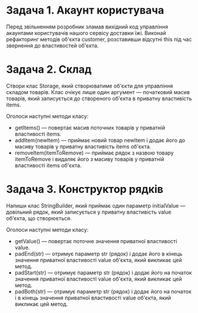 # Задача 1. Акаунт користувача

Перед звільненням розробник зламав вихідний код управління акаунтами користувачів нашого сервісу доставки їжі. Виконай рефакторинг методів об'єкта customer, розставивши відсутні this під час звернення до властивостей об'єкта.

# Задача 2. Склад

Створи клас Storage, який створюватиме об'єкти для управління складом товарів. Клас очікує лише один аргумент — початковий масив товарів, який записується до створеного об'єкта в приватну властивість items.

Оголоси наступні методи класу:

<ul>
  <li>getItems() — повертає масив поточних товарів у приватній властивості items.</li>
  <li>addItem(newItem) — приймає новий товар newItem і додає його до масиву товарів у приватну властивість items об'єкта.</li>
  <li>removeItem(itemToRemove) — приймає рядок з назвою товару itemToRemove і видаляє його з масиву товарів у приватній властивості items об'єкта.</li>
</ul>

# Задача 3. Конструктор рядків

Напиши клас StringBuilder, який приймає один параметр initialValue — довільний рядок, який записується у приватну властивість value об'єкта, що створюється.

Оголоси наступні методи класу:

<ul>
  <li>getValue() — повертає поточне значення приватної властивості value.</li>
  <li>padEnd(str) — отримує параметр str (рядок) і додає його в кінець значення приватної властивості value об'єкта, який викликає цей метод.</li>
  <li>padStart(str) — отримує параметр str (рядок) і додає його на початок значення приватної властивості value об'єкта, який викликає цей метод.</li>
  <li>padBoth(str) — отримує параметр str (рядок) і додає його на початок і в кінець значення приватної властивості  value об'єкта, який викликає цей метод.</li>
</ul>
